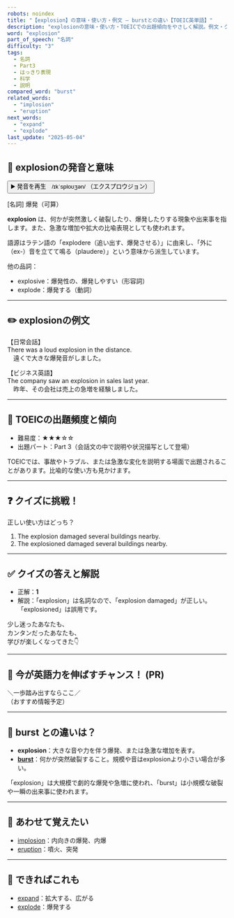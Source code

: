 ```yaml
---
robots: noindex
title: "【explosion】の意味・使い方・例文 ― burstとの違い【TOEIC英単語】"
description: "explosionの意味・使い方・TOEICでの出題傾向をやさしく解説。例文・クイズ付きでburstとの違いもわかりやすく学べます。"
word: "explosion"
part_of_speech: "名詞"
difficulty: "3"
tags:
  - 名詞
  - Part3
  - はっきり表現
  - 科学
  - 説明
compared_word: "burst"
related_words:
  - "implosion"
  - "eruption"
next_words:
  - "expand"
  - "explode"
last_update: "2025-05-04"
---
```


## 🔰 explosionの発音と意味

<button class="play-audio" onclick="playTTS('explosion')">
  <span class="play-audio-main">
    ▶️ 発音を再生　/ɪkˈsploʊʒən/
  </span>
  <span class="play-audio-sub">
    （エクスプロウジョン）
  </span>
</button>

[名詞] 爆発（可算）

**explosion** は、何かが突然激しく破裂したり、爆発したりする現象や出来事を指します。また、急激な増加や拡大の比喩表現としても使われます。

語源はラテン語の「explodere（追い出す、爆発させる）」に由来し、「外に（ex-）音を立てて鳴る（plaudere）」という意味から派生しています。

他の品詞：  
- explosive：爆発性の、爆発しやすい（形容詞）
- explode：爆発する（動詞）

---

## ✏️ explosionの例文

【日常会話】  
There was a loud explosion in the distance.  
　遠くで大きな爆発音がしました。

【ビジネス英語】  
The company saw an explosion in sales last year.  
　昨年、その会社は売上の急増を経験しました。

---

## 🎯 TOEICの出題頻度と傾向

- 難易度：★★★☆☆
- 出題パート：Part 3（会話文の中で説明や状況描写として登場）

TOEICでは、事故やトラブル、または急激な変化を説明する場面で出題されることがあります。比喩的な使い方も見かけます。

---

## ❓ クイズに挑戦！

正しい使い方はどっち？

1. The explosion damaged several buildings nearby.  
2. The explosioned damaged several buildings nearby.

---

## ✅ クイズの答えと解説

- 正解：**1**
- 解説：「explosion」は名詞なので、「explosion damaged」が正しい。「explosioned」は誤用です。

少し迷ったあなたも、  
カンタンだったあなたも、  
学びが楽しくなってきた👇️

---

## 🚀 今が英語力を伸ばすチャンス！ (PR)

<div class="info-center">
＼一歩踏み出すならここ／<br>  
（おすすめ情報予定）
</div>

---

## 🤔  burst との違いは？

- **explosion**：大きな音や力を伴う爆発、または急激な増加を表す。
- **[burst](/word/burst)**：何かが突然破裂すること。規模や音はexplosionより小さい場合が多い。

「explosion」は大規模で劇的な爆発や急増に使われ、「burst」は小規模な破裂や一瞬の出来事に使われます。

---

## 🧩 あわせて覚えたい

- [implosion](/word/implosion)：内向きの爆発、内爆
- [eruption](/word/eruption)：噴火、突発

---

## 📖 できればこれも

- [expand](/word/expand)：拡大する、広がる
- [explode](/word/explode)：爆発する

<!-- cvid: aid43_bid20 -->
